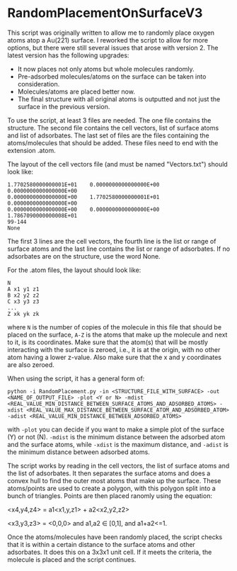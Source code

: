 # RandomPlacementOnSurfaceV3

This script was originally written to allow me to randomly place oxygen atoms atop a Au(221) surface. I reworked the script to allow for more options, but there were still several issues that arose with version 2. The latest version has the following upgrades:
- It now places not only atoms but whole molecules randomly.
- Pre-adsorbed molecules/atoms on the surface can be taken into consideration.
- Molecules/atoms are placed better now.
- The final structure with all original atoms is outputted and not just the surface in the previous version.

To use the script, at least 3 files are needed.
The one file contains the structure.
The second file contains the cell vectors, list of surface atoms and list of adsorbates.
The last set of files are the files containing the atoms/molecules that should be added. These files need to end with the extension .atom.

The layout of the cell vectors file (and must be named "Vectors.txt") should look like:

```
1.7702580000000001E+01    0.0000000000000000E+00    0.0000000000000000E+00
0.0000000000000000E+00    1.7702580000000001E+01    0.0000000000000000E+00
0.0000000000000000E+00    0.0000000000000000E+00    1.7867090000000008E+01
99-144
None
```

The first 3 lines are the cell vectors, the fourth line is the list or range of surface atoms and the last line contains the list or range of adsorbates. If no adsorbates are on the structure, use the word None.

For the .atom files, the layout should look like:

```
N
A x1 y1 z1
B x2 y2 z2
C x3 y3 z3
...
Z xk yk zk
```

where ```N``` is the number of copies of the molecule in this file that should be placed on the surface, ```A-Z``` is the atoms that make up the molecule and next to it, is its coordinates. Make sure that the atom(s) that will be mostly interacting with the surface is zeroed, i.e., it is at the origin, with no other atom having a lower z-value. Also make sure that the x and y coordinates are also zeroed. 

When using the script, it has a general form of:

```
python -i RandomPlacement.py -in <STRUCTURE_FILE_WITH_SURFACE> -out <NAME_OF_OUTPUT_FILE> -plot <Y or N> -mdist <REAL_VALUE_MIN_DISTANCE_BETWEEN_SURFACE_ATOMS_AND_ADSORBED_ATOMS> -xdist <REAL_VALUE_MAX_DISTANCE_BETWEEN_SURFACE_ATOM_AND_ADSORBED_ATOM> -adist <REAL_VALUE_MIN_DISTANCE_BETWEEN_ADSORBED_ATOMS>
```

with ```-plot``` you can decide if you want to make a simple plot of the surface (Y) or not (N). ```-mdist``` is the minimum distance between the adsorbed atom and the surface atoms, while ```-xdist``` is the maximum distance, and ```-adist``` is the minimum distance between adsorbed atoms. 

The script works by reading in the cell vectors, the list of surface atoms and the list of adsorbates. It then separates the surface atoms and does a convex hull to find the outer most atoms that make up the surface. These atoms/points are used to create a polygon, with this polygon split into a bunch of triangles. Points are then placed ranomly using the equation:

<x4,y4,z4> = a1<x1,y,z1> + a2<x2,y2,z2>

<x3,y3,z3> = <0,0,0>  and a1,a2 ∈ [0,1], and a1+a2<=1.

Once the atoms/molecules have been randomly placed, the script checks that it is within a certain distance to the surface atoms and other adsorbates. It does this on a 3x3x1 unit cell. If it meets the criteria, the molecule is placed and the script continues.

